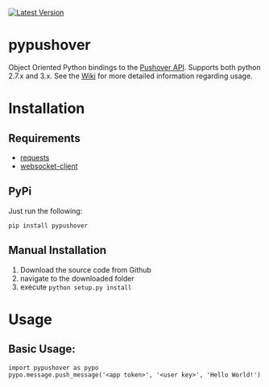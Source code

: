 [![Latest Version](https://pypip.in/version/pypushover/badge.svg)](https://pypi.python.org/pypi/pypushover/)

# pypushover
Object Oriented Python bindings to the [Pushover API](https://pushover.net/api).  Supports both python 2.7.x and 3.x.  See the [Wiki](https://github.com/KronosKoderS/py_pushover/wiki) for more detailed information regarding usage.  

# Installation

## Requirements

* [requests](http://docs.python-requests.org/en/latest/)
* [websocket-client](https://github.com/liris/websocket-client)

## PyPi

Just run the following:

    pip install pypushover

## Manual Installation

1. Download the source code from Github
2. navigate to the downloaded folder
3. execute `python setup.py install`


# Usage
    
Basic Usage:
-----------
    import pypushover as pypo
    pypo.message.push_message('<app token>', '<user key>', 'Hello World!')
